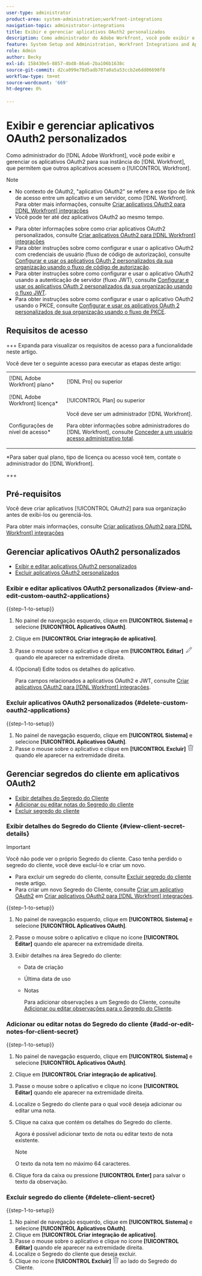 ```yaml
---
user-type: administrator
product-area: system-administration;workfront-integrations
navigation-topic: administrator-integrations
title: Exibir e gerenciar aplicativos OAuth2 personalizados
description: Como administrador do Adobe Workfront, você pode exibir e gerenciar os aplicativos OAuth2 para sua instância do Workfront, que permitem que outros aplicativos acessem o Workfront.
feature: System Setup and Administration, Workfront Integrations and Apps
role: Admin
author: Becky
exl-id: 158430e5-8857-4bd8-86a6-2ba106b1638c
source-git-commit: d2ca099e78d5adb707a0a5a53ccb2e6dd06698f8
workflow-type: tm+mt
source-wordcount: '669'
ht-degree: 0%

---
```


# Exibir e gerenciar aplicativos OAuth2 personalizados

Como administrador do [!DNL Adobe Workfront], você pode exibir e gerenciar os aplicativos OAuth2 para sua instância do [!DNL Workfront], que permitem que outros aplicativos acessem o [!UICONTROL Workfront].

>[!NOTE]
>
>* No contexto de OAuth2, &quot;aplicativo OAuth2&quot; se refere a esse tipo de link de acesso entre um aplicativo e um servidor, como [!DNL Workfront]. Para obter mais informações, consulte [Criar aplicativos OAuth2 para [!DNL Workfront] integrações](../../administration-and-setup/configure-integrations/create-oauth-application.md)
>* Você pode ter até dez aplicativos OAuth2 ao mesmo tempo.

* Para obter informações sobre como criar aplicativos OAuth2 personalizados, consulte [Criar aplicativos OAuth2 para [!DNL Workfront] integrações](../../administration-and-setup/configure-integrations/create-oauth-application.md)
* Para obter instruções sobre como configurar e usar o aplicativo OAuth2 com credenciais de usuário (fluxo de código de autorização), consulte [Configurar e usar os aplicativos OAuth 2 personalizados da sua organização usando o fluxo de código de autorização](../../wf-api/api/oauth-app-code-token-flow.md).
* Para obter instruções sobre como configurar e usar o aplicativo OAuth2 usando a autenticação de servidor (fluxo JWT), consulte [Configurar e usar os aplicativos OAuth 2 personalizados da sua organização usando o fluxo JWT](../../wf-api/api/oauth-app-jwt-flow.md).
* Para obter instruções sobre como configurar e usar o aplicativo OAuth2 usando o PKCE, consulte [Configurar e usar os aplicativos OAuth 2 personalizados de sua organização usando o fluxo de PKCE](../../wf-api/api/oauth-app-pkce-flow.md).

## Requisitos de acesso

+++ Expanda para visualizar os requisitos de acesso para a funcionalidade neste artigo.

Você deve ter o seguinte acesso para executar as etapas deste artigo:

<table style="table-layout:auto"> 
 <col> 
 <col> 
 <tbody> 
  <tr> 
   <td role="rowheader">[!DNL Adobe Workfront] plano*</td> 
   <td> <p>[!DNL Pro] ou superior</p> </td> 
  </tr> 
  <tr> 
   <td role="rowheader">[!DNL Adobe Workfront] licença*</td> 
   <td> <p>[!UICONTROL Plan] ou superior</p> </td> 
  </tr> 
  <tr> 
   <td role="rowheader">Configurações de nível de acesso*</td> 
   <td> Você deve ser um administrador [!DNL Workfront]. </p>
    <p>Para obter informações sobre administradores do [!DNL Workfront], consulte <a href="../../administration-and-setup/add-users/configure-and-grant-access/grant-a-user-full-administrative-access.md" class="MCXref xref">Conceder a um usuário acesso administrativo total</a>.</p>
     </td> 
  </tr> 
 </tbody> 
</table>

&#42;Para saber qual plano, tipo de licença ou acesso você tem, contate o administrador do [!DNL Workfront].

+++

## Pré-requisitos

Você deve criar aplicativos [!UICONTROL OAuth2] para sua organização antes de exibi-los ou gerenciá-los.

Para obter mais informações, consulte [Criar aplicativos OAuth2 para [!DNL Workfront] integrações](../../administration-and-setup/configure-integrations/create-oauth-application.md)

## Gerenciar aplicativos OAuth2 personalizados

* [Exibir e editar aplicativos OAuth2 personalizados](#view-and-edit-custom-oauth2-applications)
* [Excluir aplicativos OAuth2 personalizados](#delete-custom-oauth2-applications)

### Exibir e editar aplicativos OAuth2 personalizados {#view-and-edit-custom-oauth2-applications}

{{step-1-to-setup}}

1. No painel de navegação esquerdo, clique em **[!UICONTROL Sistema]** e selecione **[!UICONTROL Aplicativos OAuth]**.
1. Clique em **[!UICONTROL Criar integração de aplicativo]**.
1. Passe o mouse sobre o aplicativo e clique em **[!UICONTROL Editar]** ![Editar ícone](assets/edit-icon.png) quando ele aparecer na extremidade direita.
1. (Opcional) Edite todos os detalhes do aplicativo.

   Para campos relacionados a aplicativos OAuth2 e JWT, consulte [Criar aplicativos OAuth2 para [!DNL Workfront] integrações](../../administration-and-setup/configure-integrations/create-oauth-application.md).

### Excluir aplicativos OAuth2 personalizados {#delete-custom-oauth2-applications}

{{step-1-to-setup}}

1. No painel de navegação esquerdo, clique em **[!UICONTROL Sistema]** e selecione **[!UICONTROL Aplicativos OAuth]**.
1. Passe o mouse sobre o aplicativo e clique em **[!UICONTROL Excluir]** ![Excluir](assets/delete.png) quando ele aparecer na extremidade direita.

## Gerenciar segredos do cliente em aplicativos OAuth2

* [Exibir detalhes do Segredo do Cliente](#view-client-secret-details)
* [Adicionar ou editar notas do Segredo do cliente](#add-or-edit-notes-for-client-secret)
* [Excluir segredo do cliente](#delete-client-secret)

### Exibir detalhes do Segredo do Cliente {#view-client-secret-details}

>[!IMPORTANT]
>
>Você não pode ver o próprio Segredo do cliente. Caso tenha perdido o segredo do cliente, você deve excluí-lo e criar um novo.
>
>* Para excluir um segredo do cliente, consulte [Excluir segredo do cliente](#delete-client-secret) neste artigo.
>* Para criar um novo Segredo do Cliente, consulte [Criar um aplicativo OAuth2](../../administration-and-setup/configure-integrations/create-oauth-application.md#create) em [Criar aplicativos OAuth2 para [!DNL Workfront] integrações](../../administration-and-setup/configure-integrations/create-oauth-application.md).
>

{{step-1-to-setup}}

1. No painel de navegação esquerdo, clique em **[!UICONTROL Sistema]** e selecione **[!UICONTROL Aplicativos OAuth]**.
1. Passe o mouse sobre o aplicativo e clique no ícone **[!UICONTROL Editar]** quando ele aparecer na extremidade direita.
1. Exibir detalhes na área Segredo do cliente:

   * Data de criação
   * Última data de uso
   * Notas

     Para adicionar observações a um Segredo do Cliente, consulte [Adicionar ou editar observações para o Segredo do Cliente](#add-or-edit-notes-for-client-secret).

### Adicionar ou editar notas do Segredo do cliente {#add-or-edit-notes-for-client-secret}

{{step-1-to-setup}}

1. No painel de navegação esquerdo, clique em **[!UICONTROL Sistema]** e selecione **[!UICONTROL Aplicativos OAuth]**.
1. Clique em **[!UICONTROL Criar integração de aplicativo]**.
1. Passe o mouse sobre o aplicativo e clique no ícone **[!UICONTROL Editar]** quando ele aparecer na extremidade direita.
1. Localize o Segredo do cliente para o qual você deseja adicionar ou editar uma nota.
1. Clique na caixa que contém os detalhes do Segredo do cliente.

   Agora é possível adicionar texto de nota ou editar texto de nota existente.

   >[!NOTE]
   >
   >O texto da nota tem no máximo 64 caracteres.

1. Clique fora da caixa ou pressione **[!UICONTROL Enter]** para salvar o texto da observação.

### Excluir segredo do cliente {#delete-client-secret}

{{step-1-to-setup}}

1. No painel de navegação esquerdo, clique em **[!UICONTROL Sistema]** e selecione **[!UICONTROL Aplicativos OAuth]**.
1. Clique em **[!UICONTROL Criar integração de aplicativo]**.
1. Passe o mouse sobre o aplicativo e clique no ícone **[!UICONTROL Editar]** quando ele aparecer na extremidade direita.
1. Localize o Segredo do cliente que deseja excluir.
1. Clique no ícone **[!UICONTROL Excluir]** ![Excluir](assets/delete.png) ao lado do Segredo do Cliente.

